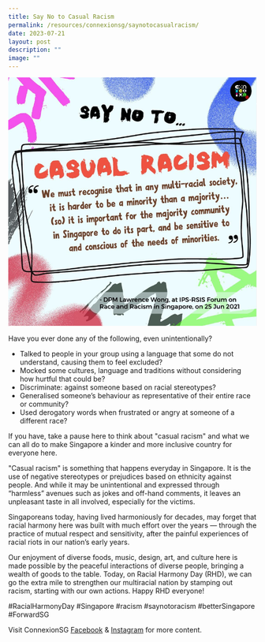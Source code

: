 ```yaml
---
title: Say No to Casual Racism
permalink: /resources/connexionsg/saynotocasualracism/
date: 2023-07-21
layout: post
description: ""
image: ""
---
```

![](/images/connexionsg/2023/casual%20racism.PNG)

Have you ever done any of the following, even unintentionally?
- Talked to people in your group using a language that some do not understand, causing them to feel excluded?
- Mocked some cultures, language and traditions without considering how hurtful that could be?
- Discriminate: against someone based on racial stereotypes?
- Generalised someone’s behaviour as representative of their entire race or community?
- Used derogatory words when frustrated or angry at someone of a different race?

If you have, take a pause here to think about "casual racism" and what we can all do to make Singapore a kinder and more inclusive country for everyone here.

"Casual racism" is something that happens everyday in Singapore. It is the use of negative stereotypes or prejudices based on ethnicity against people. And while it may be unintentional and expressed through “harmless” avenues such as jokes and off-hand comments, it leaves an unpleasant taste in all involved, especially for the victims.

Singaporeans today, having lived harmoniously for decades, may forget that racial harmony here was built with much effort over the years — through the practice of mutual respect and sensitivity, after the painful experiences of racial riots in our nation’s early years.

Our enjoyment of diverse foods, music, design, art, and culture here is made possible by the peaceful interactions of diverse people, bringing a wealth of goods to the table. Today, on Racial Harmony Day (RHD), we can go the extra mile to strengthen our multiracial nation by stamping out racism, starting with our own actions. Happy RHD everyone!

#RacialHarmonyDay #Singapore #racism #saynotoracism #betterSingapore #ForwardSG

Visit ConnexionSG <a target="_blank" href="https://www.facebook.com/ConnexionSG">Facebook</a> &amp; <a target="_blank" href="https://www.instagram.com/connexionsg/">Instagram</a> for more content.